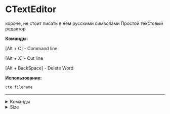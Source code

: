 # CTextEditor
короче, не стоит писать в нем русскими символами
Простой текстовый редактор 

**Команды:**

[Alt + C] - Command line

[Alt + X] - Cut line

[Alt + BackSpace] - Delete Word



**Использование:**
```bash
cte filename
```
___
<details>
  <summary>Команды</summary>
  <p>q - quit</p>
  <p>w - write</p>
  <p>wq - write quit</p>
</details>



<details>
  <summary>Size</summary>
  <p>Bin: 20KB</p>

</details>
